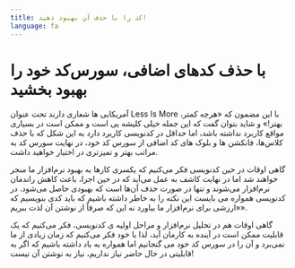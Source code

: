 ```yaml
---
title: کد را با حذف آن بهبود دهید!
language: fa
---
```


# با حذف کدهای اضافی، سورس‌کد خود را بهبود بخشید

آمریکایی ها شعاری دارند تحت عنوان Less Is More با این مضمون که «هرچه کمتر، بهتر!» و شاید بتوان گفت که این جمله خیلی کلیشه یی است و ممکن است در بسیاری مواقع کاربرد نداشته باشد، اما حداقل در کدنویسی کاربرد دارد به این شکل که با حذف کلاس‌ها، فانکشن ها و بلوک های کد اضافی از سورس کد خود، در نهایت سورس کد به مراتب بهتر و تمیزتری در اختیار خواهید داشت.

گاهی اوقات در حین کدنویسی فکر می‌کنیم که یکسری کارها به بهبود نرم‌افزار ما منجر خواهند شد اما در نهایت کاشف به عمل می‌آید که در حین اجرا، باعث کاهش راندمان نرم‌افزار می‌شوند و تنها در صورت حذف آن‌ها است که بهبودی حاصل می‌شود. در کدنویسی همواره می بایست این نکته را به خاطر داشته باشیم که باید کدی بنویسیم که «ارزشی برای نرم‌افزار ما بیاورد نه این که صرفاً از نوشتن آن لذت ببریم».

گاهی اوقات هم در تحلیل نرم‌افزار و مراحل اولیه ی کدنویسی، فکر می‌کنیم که یک قابلیت ممکن است در آینده به کارمان آید، لذا با خود فکر می‌کنیم که زمان زیادی از ما نمی‌برد و آن را در سورس کد خود می گنجانیم اما همواره به یاد داشته باشیم که اگر به قابلیتی در حال حاضر نیاز نداریم، نیاز به نوشتن آن نیست!
